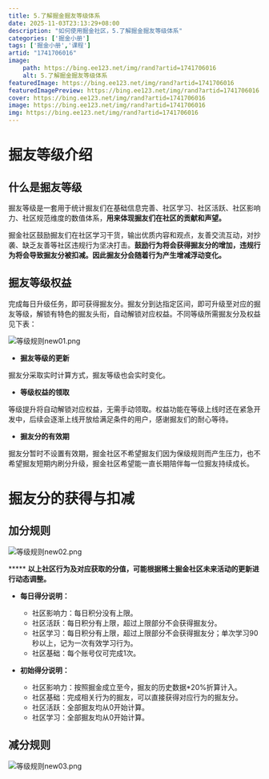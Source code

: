 ```yaml
---
title: 5.了解掘金掘友等级体系
date: 2025-11-03T23:13:29+08:00
description: "如何使用掘金社区，5.了解掘金掘友等级体系"
categories: ['掘金小册']
tags: ['掘金小册','课程']
artid: "1741706016"
image:
    path: https://bing.ee123.net/img/rand?artid=1741706016
    alt: 5.了解掘金掘友等级体系
featuredImage: https://bing.ee123.net/img/rand?artid=1741706016
featuredImagePreview: https://bing.ee123.net/img/rand?artid=1741706016
cover: https://bing.ee123.net/img/rand?artid=1741706016
image: https://bing.ee123.net/img/rand?artid=1741706016
img: https://bing.ee123.net/img/rand?artid=1741706016
---
```


  # 掘友等级介绍

<!---->

  ## 什么是掘友等级

掘友等级是一套用于统计掘友们在基础信息完善、社区学习、社区活跃、社区影响力、社区规范维度的数值体系，**用来体现掘友们在社区的贡献和声望。**

掘金社区鼓励掘友们在社区学习干货，输出优质内容和观点，友善交流互动，对抄袭、缺乏友善等社区违规行为坚决打击。**鼓励行为将会获得掘友分的增加，违规行为将会导致掘友分被扣减。因此掘友分会随着行为产生增减浮动变化。**

  ## 掘友等级权益

完成每日升级任务，即可获得掘友分。掘友分到达指定区间，即可升级至对应的掘友等级，解锁有特色的掘友头衔，自动解锁对应权益。不同等级所需掘友分及权益见下表：

![等级规则new01.png](https://p3-juejin.byteimg.com/tos-cn-i-k3u1fbpfcp/8570122c2caf488394feaa4c85591079~tplv-k3u1fbpfcp-watermark.image?)



-   **掘友等级的更新**

掘友分采取实时计算方式，掘友等级也会实时变化。

-   **等级权益的领取**

等级提升将自动解锁对应权益，无需手动领取。权益功能在等级上线时还在紧急开发中，后续会逐渐上线开放给满足条件的用户，感谢掘友们的耐心等待。

-   **掘友分的有效期**

掘友分暂时不设置有效期，掘金社区不希望掘友们因为保级规则而产生压力，也不希望掘友短期内刷分升级，掘金社区希望能一直长期陪伴每一位掘友持续成长。



  # 掘友分的获得与扣减

<!---->

  ## 加分规则


![等级规则new02.png](https://p3-juejin.byteimg.com/tos-cn-i-k3u1fbpfcp/a8bb1b5e6a0d4f6ca9a9d0e00c963844~tplv-k3u1fbpfcp-watermark.image?)


***** **以上社区行为及对应获取的分值，可能根据稀土掘金社区未来活动的更新进行动态调整。**

-   **每日得分说明：**

    -   社区影响力：每日积分没有上限。
    -   社区活跃：每日积分有上限，超过上限部分不会获得掘友分。
    -   社区学习：每日积分有上限，超过上限部分不会获得掘友分；单次学习90秒以上，记为一次有效学习行为。
    -   社区基础：每个账号仅可完成1次。

<!---->

-   **初始得分说明：**

    -   社区影响力：按照掘金成立至今，掘友的历史数据*20%折算计入。
    -   社区基础：完成相关行为的掘友，可以直接获得对应行为的掘友分。
    -   社区活跃：全部掘友均从0开始计算。
    -   社区学习：全部掘友均从0开始计算。

  ## 减分规则


![等级规则new03.png](https://p6-juejin.byteimg.com/tos-cn-i-k3u1fbpfcp/bb5d04d1d8c54782818f941b6f8ce743~tplv-k3u1fbpfcp-watermark.image?)
